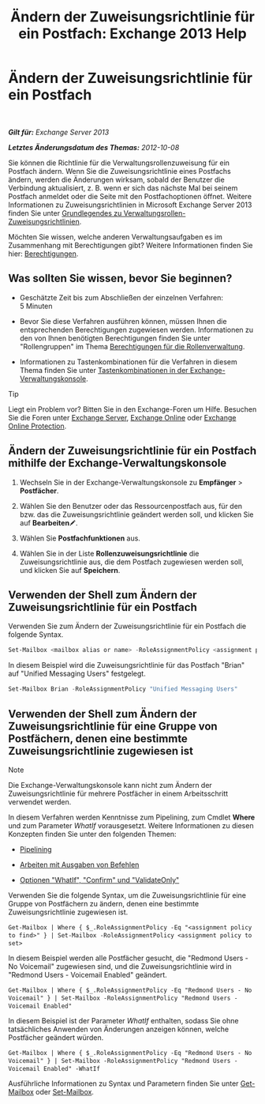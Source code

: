 ﻿---
title: 'Ändern der Zuweisungsrichtlinie für ein Postfach: Exchange 2013 Help'
TOCTitle: Ändern der Zuweisungsrichtlinie für ein Postfach
ms:assetid: 011690a5-233a-4c03-8842-92276f899a89
ms:mtpsurl: https://technet.microsoft.com/de-de/library/Dd638076(v=EXCHG.150)
ms:contentKeyID: 50474936
ms.date: 04/24/2018
mtps_version: v=EXCHG.150
ms.translationtype: HT
---

# Ändern der Zuweisungsrichtlinie für ein Postfach

 

_**Gilt für:** Exchange Server 2013_

_**Letztes Änderungsdatum des Themas:** 2012-10-08_

Sie können die Richtlinie für die Verwaltungsrollenzuweisung für ein Postfach ändern. Wenn Sie die Zuweisungsrichtlinie eines Postfachs ändern, werden die Änderungen wirksam, sobald der Benutzer die Verbindung aktualisiert, z. B. wenn er sich das nächste Mal bei seinem Postfach anmeldet oder die Seite mit den Postfachoptionen öffnet. Weitere Informationen zu Zuweisungsrichtlinien in Microsoft Exchange Server 2013 finden Sie unter [Grundlegendes zu Verwaltungsrollen-Zuweisungsrichtlinien](understanding-management-role-assignment-policies-exchange-2013-help.md).

Möchten Sie wissen, welche anderen Verwaltungsaufgaben es im Zusammenhang mit Berechtigungen gibt? Weitere Informationen finden Sie hier: [Berechtigungen](permissions-exchange-2013-help.md).

## Was sollten Sie wissen, bevor Sie beginnen?

  - Geschätzte Zeit bis zum Abschließen der einzelnen Verfahren: 5 Minuten

  - Bevor Sie diese Verfahren ausführen können, müssen Ihnen die entsprechenden Berechtigungen zugewiesen werden. Informationen zu den von Ihnen benötigten Berechtigungen finden Sie unter "Rollengruppen" im Thema [Berechtigungen für die Rollenverwaltung](role-management-permissions-exchange-2013-help.md).

  - Informationen zu Tastenkombinationen für die Verfahren in diesem Thema finden Sie unter [Tastenkombinationen in der Exchange-Verwaltungskonsole](keyboard-shortcuts-in-the-exchange-admin-center-exchange-online-protection-help.md).


> [!TIP]
> Liegt ein Problem vor? Bitten Sie in den Exchange-Foren um Hilfe. Besuchen Sie die Foren unter <A href="https://go.microsoft.com/fwlink/p/?linkid=60612">Exchange Server</A>, <A href="https://go.microsoft.com/fwlink/p/?linkid=267542">Exchange Online</A> oder <A href="https://go.microsoft.com/fwlink/p/?linkid=285351">Exchange Online Protection</A>.



## Ändern der Zuweisungsrichtlinie für ein Postfach mithilfe der Exchange-Verwaltungskonsole

1.  Wechseln Sie in der Exchange-Verwaltungskonsole zu **Empfänger** \> **Postfächer**.

2.  Wählen Sie den Benutzer oder das Ressourcenpostfach aus, für den bzw. das die Zuweisungsrichtlinie geändert werden soll, und klicken Sie auf **Bearbeiten**![Bearbeitungssymbol](images/Bb124582.6f53ccb2-1f13-4c02-bea0-30690e6ea71d(EXCHG.150).gif "Bearbeitungssymbol").

3.  Wählen Sie **Postfachfunktionen** aus.

4.  Wählen Sie in der Liste **Rollenzuweisungsrichtlinie** die Zuweisungsrichtlinie aus, die dem Postfach zugewiesen werden soll, und klicken Sie auf **Speichern**.

## Verwenden der Shell zum Ändern der Zuweisungsrichtlinie für ein Postfach

Verwenden Sie zum Ändern der Zuweisungsrichtlinie für ein Postfach die folgende Syntax.

```powershell
Set-Mailbox <mailbox alias or name> -RoleAssignmentPolicy <assignment policy>
```

In diesem Beispiel wird die Zuweisungsrichtlinie für das Postfach "Brian" auf "Unified Messaging Users" festgelegt.

```powershell
Set-Mailbox Brian -RoleAssignmentPolicy "Unified Messaging Users"
```

## Verwenden der Shell zum Ändern der Zuweisungsrichtlinie für eine Gruppe von Postfächern, denen eine bestimmte Zuweisungsrichtlinie zugewiesen ist


> [!NOTE]
> Die Exchange-Verwaltungskonsole kann nicht zum Ändern der Zuweisungsrichtlinie für mehrere Postfächer in einem Arbeitsschritt verwendet werden.



In diesem Verfahren werden Kenntnisse zum Pipelining, zum Cmdlet **Where** und zum Parameter *WhatIf* vorausgesetzt. Weitere Informationen zu diesen Konzepten finden Sie unter den folgenden Themen:

  - [Pipelining](https://technet.microsoft.com/de-de/library/aa998260\(v=exchg.150\))

  - [Arbeiten mit Ausgaben von Befehlen](working-with-command-output-exchange-2013-help.md)

  - [Optionen "WhatIf", "Confirm" und "ValidateOnly"](whatif-confirm-and-validateonly-switches-exchange-2013-help.md)

Verwenden Sie die folgende Syntax, um die Zuweisungsrichtlinie für eine Gruppe von Postfächern zu ändern, denen eine bestimmte Zuweisungsrichtlinie zugewiesen ist.

    Get-Mailbox | Where { $_.RoleAssignmentPolicy -Eq "<assignment policy to find>" } | Set-Mailbox -RoleAssignmentPolicy <assignment policy to set>

In diesem Beispiel werden alle Postfächer gesucht, die "Redmond Users - No Voicemail" zugewiesen sind, und die Zuweisungsrichtlinie wird in "Redmond Users - Voicemail Enabled" geändert.

    Get-Mailbox | Where { $_.RoleAssignmentPolicy -Eq "Redmond Users - No Voicemail" } | Set-Mailbox -RoleAssignmentPolicy "Redmond Users - Voicemail Enabled"

In diesem Beispiel ist der Parameter *WhatIf* enthalten, sodass Sie ohne tatsächliches Anwenden von Änderungen anzeigen können, welche Postfächer geändert würden.

    Get-Mailbox | Where { $_.RoleAssignmentPolicy -Eq "Redmond Users - No Voicemail" } | Set-Mailbox -RoleAssignmentPolicy "Redmond Users - Voicemail Enabled" -WhatIf

Ausführliche Informationen zu Syntax und Parametern finden Sie unter [Get-Mailbox](https://technet.microsoft.com/de-de/library/bb123685\(v=exchg.150\)) oder [Set-Mailbox](https://technet.microsoft.com/de-de/library/bb123981\(v=exchg.150\)).

